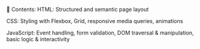 

📁 Contents:
HTML: Structured and semantic page layout

CSS: Styling with Flexbox, Grid, responsive media queries, animations

JavaScript: Event handling, form validation, DOM traversal & manipulation, basic logic & interactivity

